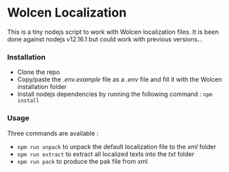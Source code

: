 # Wolcen Localization

This is a tiny nodejs script to work with Wolcen localization files.
It is been done against nodejs v12.16.1 but could work with previous versions...

### Installation

- Clone the repo 
- Copy/paste the *.env.example* file as a *.env* file and fill it with the Wolcen installation folder
- Install nodejs dependencies by running the following command : `npm install`

### Usage

Three commands are available :

- `npm run unpack` to unpack the default localization file to the *xml* folder
- `npm run extract` to extract all localized texts into the *txt* folder
- `npm run pack` to produce the pak file from xml
